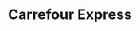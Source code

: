---
title: "Carrefour Express"
url: /toulouse/carrefour-express-boulevard-de-lembouchure/
shop: commodité
---